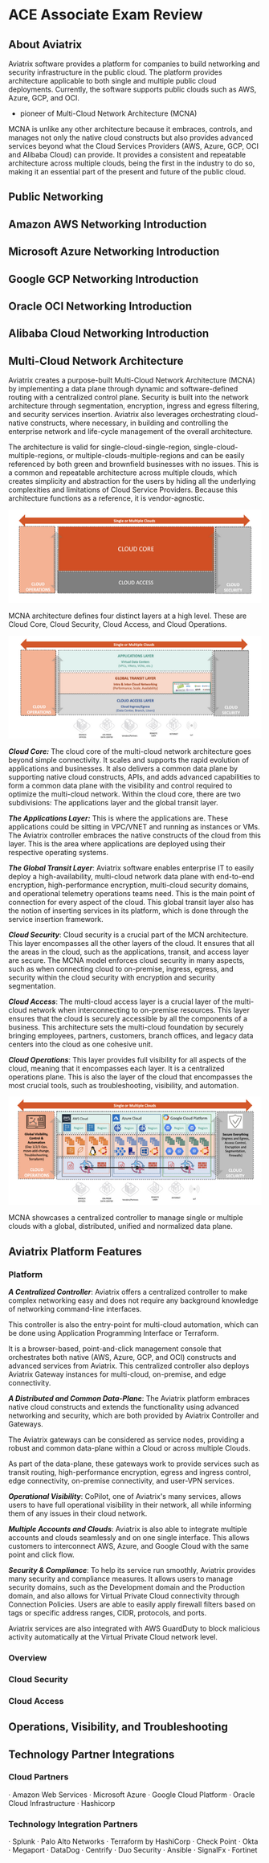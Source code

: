 # ACE Associate Exam Review
## About Aviatrix
Aviatrix software provides a platform for companies to build networking and security infrastructure in the public cloud. The platform provides architecture applicable to both single and multiple public cloud deployments. Currently, the software supports public clouds such as AWS, Azure, GCP, and OCI.
- pioneer of Multi-Cloud Network Architecture (MCNA)

MCNA is unlike any other architecture because it embraces, controls, and manages not only the native cloud constructs but also provides advanced services beyond what the Cloud Services Providers (AWS, Azure, GCP, OCI and Alibaba Cloud) can provide. It provides a consistent and repeatable architecture across multiple clouds, being the first in the industry to do so, making it an essential part of the present and future of the public cloud.


## Public Networking

## Amazon AWS Networking Introduction

## Microsoft Azure Networking Introduction

## Google GCP Networking Introduction

## Oracle OCI Networking Introduction

## Alibaba Cloud Networking Introduction

## Multi-Cloud Network Architecture
Aviatrix creates a purpose-built Multi-Cloud Network Architecture (MCNA) by implementing a data plane through dynamic and software-defined routing with a centralized control plane. Security is built into the network architecture through segmentation, encryption, ingress and egress filtering, and security services insertion. Aviatrix also leverages orchestrating cloud-native constructs, where necessary, in building and controlling the enterprise network and life-cycle management of the overall architecture. 

The architecture is valid for single-cloud-single-region, single-cloud-multiple-regions, or multiple-clouds-multiple-regions and can be easily referenced by both green and brownfield businesses with no issues. This is a common and repeatable architecture across multiple clouds, which creates simplicity and abstraction for the users by hiding all the underlying complexities and limitations of Cloud Service Providers. Because this architecture functions as a reference, it is vendor-agnostic. 

![alt text](diagrams/mcna_1.png)

MCNA architecture defines four distinct layers at a high level. These are Cloud Core, Cloud Security, Cloud Access, and Cloud Operations.

![alt text](diagrams/mcna_2.png)

***Cloud Core:***
The cloud core of the multi-cloud network architecture goes beyond simple connectivity. It scales and supports the rapid evolution of applications and businesses. It also delivers a common data plane by supporting native cloud constructs, APIs, and adds advanced capabilities to form a common data plane with the visibility and control required to optimize the multi-cloud network. Within the cloud core, there are two subdivisions: The applications layer and the global transit layer.

***The Applications Layer:***
This is where the applications are. These applications could be sitting in VPC/VNET and running as instances or VMs. The Aviatrix controller embraces the native constructs of the cloud from this layer. This is the area where applications are deployed using their respective operating systems. 
 
***The Global Transit Layer***:
Aviatrix software enables enterprise IT to easily deploy a high-availability, multi-cloud network data plane with end-to-end encryption, high-performance encryption, multi-cloud security domains, and operational telemetry operations teams need. This is the main point of connection for every aspect of the cloud. This global transit layer also has the notion of inserting services in its platform, which is done through the service insertion framework.  
 
***Cloud Security***:
Cloud security is a crucial part of the MCN architecture. This layer encompasses all the other layers of the cloud. It ensures that all the areas in the cloud, such as the applications, transit, and access layer are secure. The MCNA model enforces cloud security in many aspects, such as when connecting cloud to on-premise, ingress, egress, and security within the cloud security with encryption and security segmentation. 
 
***Cloud Access***:
The multi-cloud access layer is a crucial layer of the multi-cloud network when interconnecting to on-premise resources. This layer ensures that the cloud is securely accessible by all the components of a business. This architecture sets the multi-cloud foundation by securely bringing employees, partners, customers, branch offices, and legacy data centers into the cloud as one cohesive unit.
 
***Cloud Operations***:
This layer provides full visibility for all aspects of the cloud, meaning that it encompasses each layer. It is a centralized operations plane. This is also the layer of the cloud that encompasses the most crucial tools, such as troubleshooting, visibility, and automation. 

![alt text](diagrams/mcna_3.png)

MCNA showcases a centralized controller to manage single or multiple clouds with a global, distributed, unified and normalized data plane. 






## Aviatrix Platform Features
### Platform
***A Centralized Controller***: Aviatrix offers a centralized controller to make complex networking easy and does not require any background knowledge of networking command-line interfaces.

This controller is also the entry-point for multi-cloud automation, which can be done using Application Programming Interface or Terraform.

It is a browser-based, point-and-click management console that orchestrates both native (AWS, Azure, GCP, and OCI) constructs and advanced services from Aviatrix. This centralized controller also deploys Aviatrix Gateway instances for multi-cloud, on-premise, and edge connectivity.
 
***A Distributed and Common Data-Plane***: The Aviatrix platform embraces native cloud constructs and extends the functionality using advanced networking and security, which are both provided by Aviatrix Controller and Gateways.

The Aviatrix gateways can be considered as service nodes, providing a robust and common data-plane within a Cloud or across multiple Clouds.

As part of the data-plane, these gateways work to provide services such as transit routing, high-performance encryption, egress and ingress control, edge connectivity, on-premise connectivity, and user-VPN services.

 
***Operational Visibility***: CoPilot, one of Aviatrix's many services, allows users to have full operational visibility in their network, all while informing them of any issues in their cloud network.
 
***Multiple Accounts and Clouds***: Aviatrix is also able to integrate multiple accounts and clouds seamlessly and on one single interface. This allows customers to interconnect AWS, Azure, and Google Cloud with the same point and click flow.
 
***Security & Compliance***: To help its service run smoothly, Aviatrix provides many security and compliance measures. It allows users to manage security domains, such as the Development domain and the Production domain, and also allows for Virtual Private Cloud connectivity through Connection Policies. Users are able to easily apply firewall filters based on tags or specific address ranges, CIDR, protocols, and ports.

Aviatrix services are also integrated with AWS GuardDuty to block malicious activity automatically at the Virtual Private Cloud network level.

### Overview

### Cloud Security

### Cloud Access

## Operations, Visibility, and Troubleshooting











## Technology Partner Integrations

### Cloud Partners
·        Amazon Web Services
·        Microsoft Azure
·        Google Cloud Platform
·        Oracle Cloud Infrastructure
·        Hashicorp

### Technology Integration Partners
·        Splunk
·        Palo Alto Networks
·        Terraform by HashiCorp
·        Check Point
·        Okta
·        Megaport
·        DataDog
·        Centrify
·        Duo Security
·        Ansible
·        SignalFx
·        Fortinet